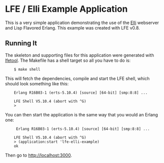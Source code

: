 # LFE / Elli Example Application

This is a very simple application demonstrating the use of the [Elli](https://github.com/knutin/elli) webserver and Lisp Flavored Erlang. This example was created with LFE v0.8.

## Running It

The skeleton and supporting files for this application were generated with [lfetool](https://github.com/lfe/lfetool). The Makefile has a shell target so all you have to do is:

```shell
    $ make shell
```

This will fetch the dependencies, compile and start the LFE shell, which should look something like this:

```shell
    Erlang R16B03-1 (erts-5.10.4) [source] [64-bit] [smp:8:8] ...

    LFE Shell V5.10.4 (abort with ^G)
    >
```

You can then start the application is the same way that you would an Erlang one:

```shell
     Erlang R16B03-1 (erts-5.10.4) [source] [64-bit] [smp:8:8] ...

    LFE Shell V5.10.4 (abort with ^G)
    > (application:start 'lfe-elli-example)
    ok
```

Then go to [http://localhost:3000](http://localhost:3000).

